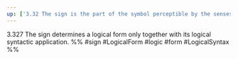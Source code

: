 ```yaml
---
up: ['3.32 The sign is the part of the symbol perceptible by the senses.']
---
```

3.327 The sign determines a logical form only together with its logical syntactic application.
%%
#sign #LogicalForm #logic #form #LogicalSyntax %%